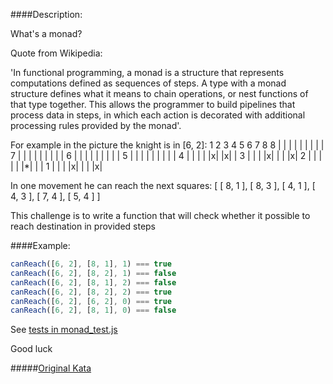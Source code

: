 ####Description:

What's a monad?

Quote from Wikipedia:

'In functional programming, a monad is a structure that represents computations defined as sequences of steps. A type with a monad structure defines what it means to chain operations, or nest functions of that type together. This allows the programmer to build pipelines that process data in steps, in which each action is decorated with additional processing rules provided by the monad'.

For example in the picture the knight is in [6, 2]:
   1 2 3 4 5 6 7 8
8 | | | | | | | | |
7 | | | | | | | | |
6 | | | | | | | | |
5 | | | | | | | | |
4 | | | | |x| |x| |
3 | | | |x| | | |x|
2 | | | | | |*| | |
1 | | | |x| | | |x|

In one movement he can reach the next squares:
[ [ 8, 1 ], [ 8, 3 ], [ 4, 1 ], [ 4, 3 ], [ 7, 4 ], [ 5, 4 ] ]

This challenge is to write a function that will check whether it possible to reach destination in provided steps

####Example:

```js
canReach([6, 2], [8, 1], 1) === true
canReach([6, 2], [8, 2], 1) === false
canReach([6, 2], [8, 1], 2) === false
canReach([6, 2], [8, 2], 2) === true
canReach([6, 2], [6, 2], 0) === true
canReach([6, 2], [8, 1], 0) === false
```

See [tests in monad_test.js](https://github.com/AlexVvx/code-wars/blob/master/katas/monad/monad_test.js)

Good luck

#####[Original Kata](http://www.codewars.com/kata/monads-the-list-monad)
